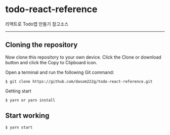 # todo-react-reference

리액트로 Todo앱 만들기 참고소스

---

## Cloning the repository

Now clone this repository to your own device. Click the Clone or download button and click the Copy to Clipboard icon.

Open a terminal and run the following Git command:

    $ git clone https://github.com/dasom222g/todo-react-reference.git

Getting start

    $ yarn or yarn install

## Start working

    $ yarn start

